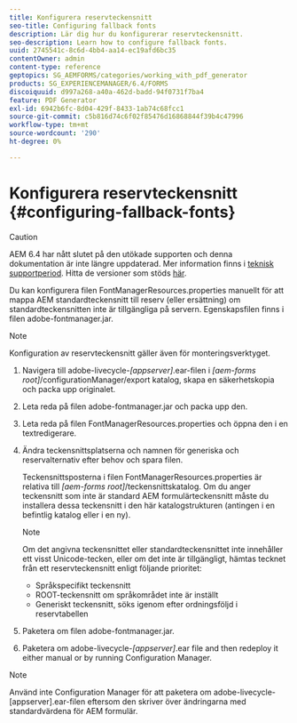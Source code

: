 ```yaml
---
title: Konfigurera reservteckensnitt
seo-title: Configuring fallback fonts
description: Lär dig hur du konfigurerar reservteckensnitt.
seo-description: Learn how to configure fallback fonts.
uuid: 2745541c-8c6d-4bb4-aa14-ec19afd6bc35
contentOwner: admin
content-type: reference
geptopics: SG_AEMFORMS/categories/working_with_pdf_generator
products: SG_EXPERIENCEMANAGER/6.4/FORMS
discoiquuid: d997a268-a40a-462d-badd-94f0731f7ba4
feature: PDF Generator
exl-id: 6942b6fc-8d04-429f-8433-1ab74c68fcc1
source-git-commit: c5b816d74c6f02f85476d16868844f39b4c47996
workflow-type: tm+mt
source-wordcount: '290'
ht-degree: 0%

---
```


# Konfigurera reservteckensnitt {#configuring-fallback-fonts}

>[!CAUTION]
>
>AEM 6.4 har nått slutet på den utökade supporten och denna dokumentation är inte längre uppdaterad. Mer information finns i [teknisk supportperiod](https://helpx.adobe.com/support/programs/eol-matrix.html). Hitta de versioner som stöds [här](https://experienceleague.adobe.com/docs/).

Du kan konfigurera filen FontManagerResources.properties manuellt för att mappa AEM standardteckensnitt till reserv (eller ersättning) om standardteckensnitten inte är tillgängliga på servern. Egenskapsfilen finns i filen adobe-fontmanager.jar.

>[!NOTE]
>
>Konfiguration av reservteckensnitt gäller även för monteringsverktyget.

1. Navigera till adobe-livecycle-*[appserver]*.ear-filen i *[aem-forms root]*/configurationManager/export katalog, skapa en säkerhetskopia och packa upp originalet.
1. Leta reda på filen adobe-fontmanager.jar och packa upp den.
1. Leta reda på filen FontManagerResources.properties och öppna den i en textredigerare.
1. Ändra teckensnittsplatserna och namnen för generiska och reservalternativ efter behov och spara filen.

   Teckensnittsposterna i filen FontManagerResources.properties är relativa till *[aem-forms root]*/teckensnittskatalog. Om du anger teckensnitt som inte är standard AEM formulärteckensnitt måste du installera dessa teckensnitt i den här katalogstrukturen (antingen i en befintlig katalog eller i en ny).

   >[!NOTE]
   >
   >Om det angivna teckensnittet eller standardteckensnittet inte innehåller ett visst Unicode-tecken, eller om det inte är tillgängligt, hämtas tecknet från ett reservteckensnitt enligt följande prioritet:

   * Språkspecifikt teckensnitt
   * ROOT-teckensnitt om språkområdet inte är inställt
   * Generiskt teckensnitt, söks igenom efter ordningsföljd i reservtabellen

1. Paketera om filen adobe-fontmanager.jar.
1. Paketera om adobe-livecycle-*[appserver]*.ear file and then redeploy it either manual or by running Configuration Manager.

>[!NOTE]
>
>Använd inte Configuration Manager för att paketera om adobe-livecycle-[appserver].ear-filen eftersom den skriver över ändringarna med standardvärdena för AEM formulär.
